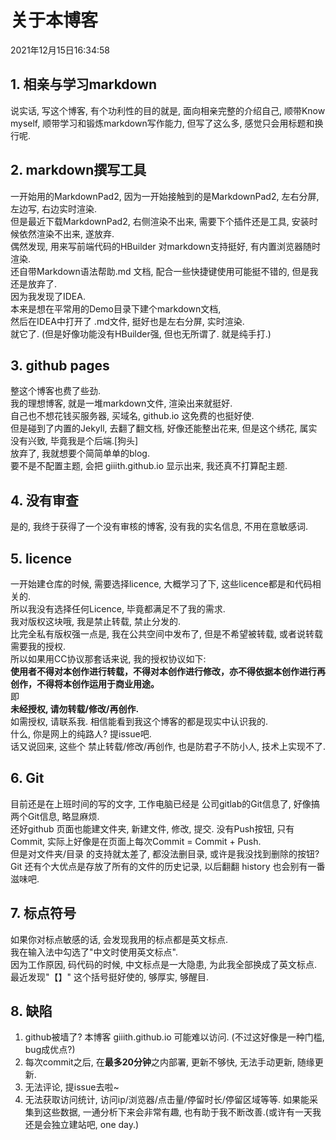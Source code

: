 # 关于本博客
2021年12月15日16:34:58  
## 1. 相亲与学习markdown
说实话, 写这个博客, 有个功利性的目的就是, 面向相亲完整的介绍自己, 顺带Know myself, 顺带学习和锻炼markdown写作能力, 但写了这么多, 感觉只会用标题和换行呢.
## 2. markdown撰写工具
一开始用的MarkdownPad2, 因为一开始接触到的是MarkdownPad2, 左右分屏, 左边写, 右边实时渲染.  
但是最近下载MarkdownPad2, 右侧渲染不出来, 需要下个插件还是工具, 安装时候依然渲染不出来, 遂放弃.  
偶然发现, 用来写前端代码的HBuilder 对markdown支持挺好, 有内置浏览器随时渲染.  
还自带Markdown语法帮助.md 文档, 配合一些快捷键使用可能挺不错的, 但是我还是放弃了.  
因为我发现了IDEA.  
本来是想在平常用的Demo目录下建个markdown文档,  
然后在IDEA中打开了 .md文件, 挺好也是左右分屏, 实时渲染.  
就它了. (但是好像功能没有HBuilder强, 但也无所谓了. 就是纯手打.)  
## 3. github pages
整这个博客也费了些劲.  
我的理想博客, 就是一堆markdown文件, 渲染出来就挺好.  
自己也不想花钱买服务器, 买域名, github.io 这免费的也挺好使.  
但是碰到了内置的Jekyll, 去翻了翻文档, 好像还能整出花来, 但是这个绣花, 属实没有兴致, 毕竟我是个后端.\[狗头\]  
放弃了, 我就想要个简简单单的blog.   
要不是不配置主题, 会把 giiith.github.io 显示出来, 我还真不打算配主题.  
## 4. 没有审查
是的, 我终于获得了一个没有审核的博客, 没有我的实名信息, 不用在意敏感词.  
## 5. licence
一开始建仓库的时候, 需要选择licence, 大概学习了下, 这些licence都是和代码相关的.  
所以我没有选择任何Licence, 毕竟都满足不了我的需求.  
我对版权这块哦, 我是禁止转载, 禁止分发的.   
比完全私有版权强一点是, 我在公共空间中发布了, 但是不希望被转载, 或者说转载需要我的授权.  
所以如果用CC协议那套话来说, 我的授权协议如下:  
**使用者不得对本创作进行转载，不得对本创作进行修改，亦不得依据本创作进行再创作，不得将本创作运用于商业用途。**  
即  
**未经授权, 请勿转载/修改/再创作.**  
如需授权, 请联系我. 相信能看到我这个博客的都是现实中认识我的.  
什么, 你是网上的纯路人? 提issue吧.   
话又说回来, 这些个 禁止转载/修改/再创作, 也是防君子不防小人, 技术上实现不了.  
## 6. Git
目前还是在上班时间的写的文字, 工作电脑已经是 公司gitlab的Git信息了, 好像搞两个Git信息, 略显麻烦.  
还好github 页面也能建文件夹, 新建文件, 修改, 提交. 没有Push按钮, 只有Commit, 实际上好像是在页面上每次Commit = Commit + Push.  
但是对文件夹/目录 的支持就太差了, 都没法删目录, 或许是我没找到删除的按钮?  
Git 还有个大优点是存放了所有的文件的历史记录, 以后翻翻 history 也会别有一番滋味吧.  
## 7. 标点符号
如果你对标点敏感的话, 会发现我用的标点都是英文标点.  
我在输入法中勾选了"中文时使用英文标点".  
因为工作原因, 码代码的时候, 中文标点是一大隐患, 为此我全部换成了英文标点.  
最近发现"【】" 这个括号挺好使的, 够厚实, 够醒目.  
## 8. 缺陷
1. github被墙了? 本博客 giiith.github.io 可能难以访问. (不过这好像是一种门槛, bug成优点?)
2. 每次commit之后, 在**最多20分钟**之内部署, 更新不够快, 无法手动更新, 随缘更新.
3. 无法评论, 提issue去啦~
4. 无法获取访问统计, 访问ip/浏览器/点击量/停留时长/停留区域等等. 如果能采集到这些数据, 一通分析下来会非常有趣, 也有助于我不断改善.(或许有一天我还是会独立建站吧, one day.)